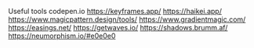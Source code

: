Useful tools 
codepen.io
https://keyframes.app/
https://haikei.app/
https://www.magicpattern.design/tools/
https://www.gradientmagic.com/
https://easings.net/
https://getwaves.io/
https://shadows.brumm.af/
https://neumorphism.io/#e0e0e0
